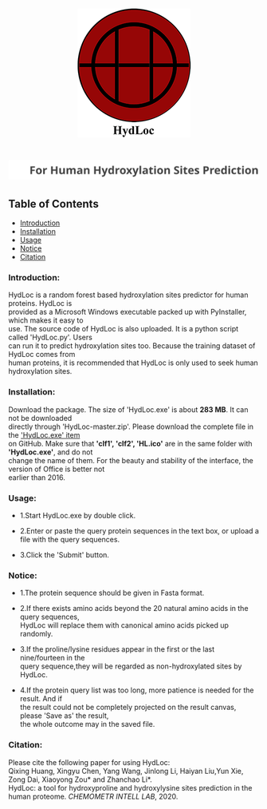 <h1 align="center">
  <img alt="logo" src="logo.png">
</h1>
<h1 align="center">
  <img alt="internal title" src="internal title.svg">
</h1>


## Table of Contents
* [Introduction](#introduction)
* [Installation](#installation)
* [Usage](#usage)
* [Notice](#notice)
* [Citation](#citation)

### Introduction:

HydLoc is a random forest based hydroxylation sites predictor for human proteins. HydLoc is<br>
provided as a Microsoft Windows executable packed up with PyInstaller, which makes it easy to<br>
use. The source code of HydLoc is also uploaded. It is a python script called 'HydLoc.py'. Users<br>
can run it to predict hydroxylation sites too. Because the training dataset of HydLoc comes from<br>
human proteins, it is recommended that HydLoc is only used to seek human hydroxylation sites.

### Installation:

Download the package. The size of 'HydLoc.exe' is about **283 MB**. It can not be downloaded<br>
directly through 'HydLoc-master.zip'. Please download the complete file in the ['HydLoc.exe' item](https://github.com/SuninKingdom/HydLoc/blob/master/HydLoc.exe)<br>
on GitHub. Make sure that **'clf1', 'clf2', 'HL.ico'** are in the same folder with **'HydLoc.exe'**, and do not<br>
change the name of them. For the beauty and stability of the interface, the version of Office is better not<br>
earlier than 2016.

### Usage:

* 1.Start HydLoc.exe by double click.

* 2.Enter or paste the query protein sequences in the text box, or upload a file with the query sequences.

* 3.Click the 'Submit' button.

### Notice:

* 1.The protein sequence should be given in Fasta format.

* 2.If there exists amino acids beyond the 20 natural amino acids in the query sequences,<br>
    HydLoc will replace them with canonical amino acids picked up randomly. 

* 3.If the proline/lysine residues appear in the first or the last nine/fourteen in the<br>
    query sequence,they will be regarded as non-hydroxylated sites by HydLoc. 

* 4.If the protein query list was too long, more patience is needed for the result. And if<br>
    the result could not be completely projected on the result canvas, please 'Save as' the result,<br>
    the whole outcome may in the saved file.

### Citation:

Please cite the following paper for using HydLoc:<br>
Qixing Huang, Xingyu Chen, Yang Wang, Jinlong Li, Haiyan Liu,Yun Xie, Zong Dai, Xiaoyong Zou* and Zhanchao Li*.<br> 
HydLoc: a tool for hydroxyproline and hydroxylysine sites prediction in the human proteome. *CHEMOMETR INTELL LAB*, 2020.
